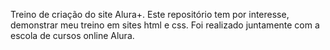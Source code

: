 Treino de criação do site Alura+.
Este repositório tem por interesse, demonstrar meu treino em sites html e css.
Foi realizado juntamente com a escola de cursos online Alura.

